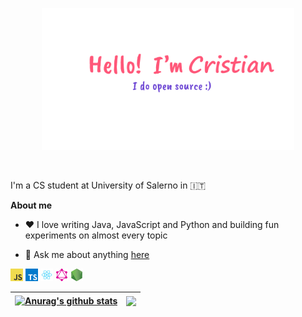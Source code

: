 <p align="center"><a href="https://github.com/panuozzo77/panuozzo77/blob/main/assets/gh-readme-header.png"><img width="80%" alt="Hello, I'm Cristian I do open source!" src="./assets/gh-readme-header.png" /></a></p>

<br />

I'm a CS student at University of Salerno in :it:

**About me**

- ❤️ I love writing Java, JavaScript and Python and building fun experiments on almost every topic

- 💬 Ask me about anything [here](https://github.com/panuozzo77/panuozzo77/issues)

<code><img height="20" alt="javascript" src="https://raw.githubusercontent.com/github/explore/80688e429a7d4ef2fca1e82350fe8e3517d3494d/topics/javascript/javascript.png"></code>
<code><img height="20" alt="typescript" src="https://raw.githubusercontent.com/github/explore/80688e429a7d4ef2fca1e82350fe8e3517d3494d/topics/typescript/typescript.png"></code>
<code><img height="20" alt="react" src="https://raw.githubusercontent.com/github/explore/80688e429a7d4ef2fca1e82350fe8e3517d3494d/topics/react/react.png"></code>
<code><img height="20" alt="graphql" src="https://raw.githubusercontent.com/github/explore/5c058a388828bb5fde0bcafd4bc867b5bb3f26f3/topics/graphql/graphql.png"></code>
<code><img height="20" alt="nodejs" src="https://raw.githubusercontent.com/github/explore/80688e429a7d4ef2fca1e82350fe8e3517d3494d/topics/nodejs/nodejs.png"></code>    


| <a href="https://github.com/panuozzo77/github-readme-stats"><img align="center" src="https://github-readme-stats.vercel.app/api?username=panuozzo77&show_icons=true&include_all_commits=true&theme=buefy&hide_border=true" alt="Anurag's github stats" /></a> | <a href="https://github.com/panuozzo77/github-readme-stats"><img align="center" src="https://github-readme-stats.vercel.app/api/top-langs/?username=panuozzo77&layout=compact&theme=buefy&hide_border=true" /></a> |
| ------------- | ------------- |
